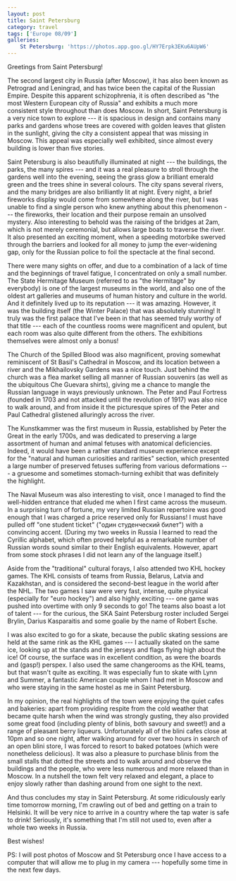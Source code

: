 ```yaml
---
layout: post
title: Saint Petersburg
category: travel
tags: ['Europe 08/09']
galleries:
    St Petersburg: 'https://photos.app.goo.gl/HY7Erpk3EKu6AUpW6'
---
```


Greetings from Saint Petersburg!

The second largest city in Russia (after Moscow), it has also been known as
Petrograd and Leningrad, and has twice been the capital of the Russian Empire.
Despite this apparent schizophrenia, it is often described as "the most
Western European city of Russia" and exhibits a much more consistent style
throughout than does Moscow.
In short, Saint Petersburg is a very nice town to explore --- it is spacious
in design and contains many parks and gardens whose trees are covered with
golden leaves that glisten in the sunlight, giving the city a consistent
appeal that was missing in Moscow.
This appeal was especially well exhibited, since almost every building is
lower than five stories.

Saint Petersburg is also beautifully illuminated at night --- the buildings,
the parks, the many spires --- and it was a real pleasure to stroll through
the gardens well into the evening, seeing the grass glow a brilliant emerald
green and the trees shine in several colours.
The city spans several rivers, and the many bridges are also brilliantly lit
at night.
Every night, a brief fireworks display would come from somewhere along the
river, but I was unable to find a single person who knew anything about this
phenomenon --- the fireworks, their location and their purpose remain an
unsolved mystery.
Also interesting to behold was the raising of the bridges at 2am, which is not
merely ceremonial, but allows large boats to traverse the river.
It also presented an exciting moment, when a speeding motorbike swerved
through the barriers and looked for all money to jump the ever-widening gap,
only for the Russian police to foil the spectacle at the final second.

There were many sights on offer, and due to a combination of a lack of time
and the beginnings of travel fatigue, I concentrated on only a small number.
The State Hermitage Museum (referred to as "the Hermitage" by everybody) is
one of the largest museums in the world, and also one of the oldest art
galleries and museums of human history and culture in the world.
And it definitely lived up to its reputation --- it was amazing.
However, it was the building itself (the Winter Palace) that was absolutely
stunning!
It truly was the first palace that I've been in that has seemed truly worthy
of that title --- each of the countless rooms were magnificent and opulent,
but each room was also quite different from the others.
The exhibitions themselves were almost only a bonus!

The Church of the Spilled Blood was also magnificent, proving somewhat
reminiscent of St Basil's Cathedral in Moscow, and its location between a
river and the Mikhailovsky Gardens was a nice touch.
Just behind the church was a flea market selling all manner of Russian
souvenirs (as well as the ubiquitous Che Guevara shirts), giving me a chance
to mangle the Russian language in ways previously unknown.
The Peter and Paul Fortress (founded in 1703 and not attacked until the
revolution of 1917) was also nice to walk around, and from inside it the
picturesque spires of the Peter and Paul Cathedral glistened alluringly across
the river.

The Kunstkammer was the first museum in Russia, established by Peter the Great
in the early 1700s, and was dedicated to preserving a large assortment of
human and animal fetuses with anatomical deficiencies.
Indeed, it would have been a rather standard museum experience except for the
"natural and human curiosities and rarities" section, which presented a large
number of preserved fetuses suffering from various deformations --- a gruesome
and sometimes stomach-turning exhibit that was definitely the highlight.

The Naval Museum was also interesting to visit, once I managed to find the
well-hidden entrance that eluded me when I first came across the museum.
In a surprising turn of fortune, my very limited Russian repertoire was good
enough that I was charged a price reserved only for Russians!
I must have pulled off "one student ticket" ("один студенческий билет") with
a convincing accent.
(During my two weeks in Russia I learned to read the Cyrillic alphabet, which
often proved helpful as a remarkable number of Russian words sound similar to
their English equivalents.
However, apart from some stock phrases I did not learn any of the language
itself.)

Aside from the "traditional" cultural forays, I also attended two KHL hockey
games.
The KHL consists of teams from Russia, Belarus, Latvia and Kazakhstan, and is
considered the second-best league in the world after the NHL.
The two games I saw were very fast, intense, quite physical (especially for
"euro hockey") and also highly exciting --- one game was pushed into overtime
with only 9 seconds to go!
The teams also boast a lot of talent --- for the curious, the SKA Saint
Petersburg roster included Sergei Brylin, Darius Kasparaitis and some goalie
by the name of Robert Esche.

I was also excited to go for a skate, because the public skating sessions are
held at the same rink as the KHL games --- I actually skated on the same ice,
looking up at the stands and the jerseys and flags flying high about the ice!
Of course, the surface was in excellent condition, as were the boards and
(gasp!) perspex.
I also used the same changerooms as the KHL teams, but that wasn't quite as
exciting.
It was especially fun to skate with Lynn and Summer, a fantastic American
couple whom I had met in Moscow and who were staying in the same hostel as me
in Saint Petersburg.

In my opinion, the real highlights of the town were enjoying the quiet cafes
and bakeries: apart from providing respite from the cold weather that became
quite harsh when the wind was strongly gusting, they also provided some great
food (including plenty of blinis, both savoury and sweet!) and a range of
pleasant berry liqueurs.
Unfortunately all of the blini cafes close at 10pm and so one night, after
walking around for over two hours in search of an open blini store, I was
forced to resort to baked potatoes (which were nonetheless delicious).
It was also a pleasure to purchase blinis from the small stalls that dotted
the streets and to walk around and observe the buildings and the people, who
were less numerous and more relaxed than in Moscow.
In a nutshell the town felt very relaxed and elegant, a place to enjoy slowly
rather than dashing around from one sight to the next.

And thus concludes my stay in Saint Petersburg.
At some ridiculously early time tomorrow morning, I'm crawling out of bed and
getting on a train to Helsinki.
It will be very nice to arrive in a country where the tap water is safe to
drink!
Seriously, it's something that I'm still not used to, even after a whole two
weeks in Russia.

Best wishes!

PS: I will post photos of Moscow and St Petersburg once I have access to a
computer that will allow me to plug in my camera --- hopefully some time in the
next few days.
